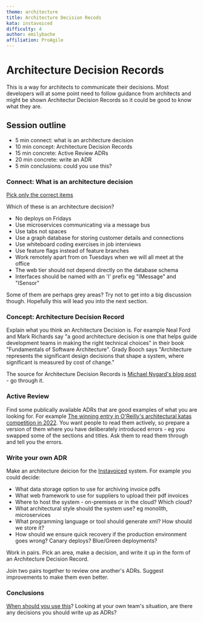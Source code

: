 ```yaml
---
theme: architecture
title: Architecture Decision Recods
kata: instavoiced
difficulty: 4
author: emilybache
affiliation: ProAgile
---
```


# Architecture Decision Records

This is a way for architects to communicate their decisions. Most developers will at some point need to follow guidance from architects and might be shown Architectur Decision Records so it could be good to know what they are.

## Session outline

* 5 min connect: what is an architecture decision
* 10 min concept: Architecture Decision Records
* 15 min concrete: Active Review ADRs
* 20 min concrete: write an ADR
* 5 min conclusions: could you use this?

### Connect: What is an architecture decision
[Pick only the correct items](/activities/connect/pick_the_correct_items_on_the_list.html)

Which of these is an architecture decision?

* No deploys on Fridays
* Use microservices communicating via a message bus
* Use tabs not spaces
* Use a graph database for storing customer details and connections
* Use whiteboard coding exercises in job interviews
* Use feature flags instead of feature branches
* Work remotely apart from on Tuesdays when we will all meet at the office
* The web tier should not depend directly on the database schema
* Interfaces should be named with an 'I' prefix eg "IMessage" and "ISensor"

Some of them are perhaps grey areas? Try not to get into a big discussion though. Hopefully this will lead you into the next section.

### Concept: Architecture Decision Record
Explain what you think an Architecture Decision is. For example Neal Ford and Mark Richards say "a good architecture decision is one that helps guide development teams in making the right technical choices" in their book "Fundamentals of Software Architecture". Grady Booch says "Architecture represents the significant design decisions that shape a system, where significant is measured by cost of change."

The source for Architecture Decision Records is  [Michael Nygard's blog post](https://cognitect.com/blog/2011/11/15/documenting-architecture-decisions) - go through it.

### Active Review 
Find some publically available ADRs that are good examples of what you are looking for. For example [The winning entry in O'Reilly's architectural katas competition in 2022](https://github.com/tekiegirl/Archangels/blob/main/4.ADRs/README.md). You want people to read them actively, so prepare a version of them where you have deliberately introduced errors - eg you swapped some of the sections and titles. Ask them to read them through and tell you the errors.

### Write your own ADR
Make an architecture deicion for the [Instavoiced](/kata_descriptions/instavoiced.html) system. For example you could decide:

* What data storage option to use for archiving invoice pdfs
* What web framework to use for suppliers to upload their pdf invoices
* Where to host the system - on-premises or in the cloud? Which cloud?
* What architectural style should the system use? eg monolith, microservices
* What programming language or tool should generate xml? How should we store it?
* How should we ensure quick recovery if the production environment goes wrong? Canary deploys? Blue/Green deployments?

Work in pairs. Pick an area, make a decision, and write it up in the form of an Architecture Decision Record. 

Join two pairs together to review one another's ADRs. Suggest improvements to make them even better.

### Conclusions
[When should you use this](/activities/conclusions/when_to_use_this.html)? Looking at your own team's situation, are there any decisions you should write up as ADRs?